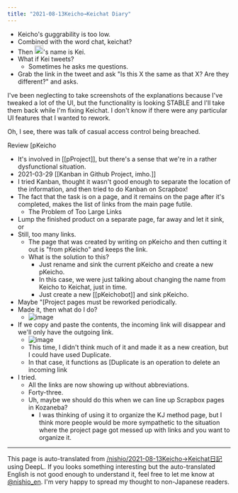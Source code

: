 ```yaml
---
title: "2021-08-13Keicho→Keichat Diary"
---
```


- Keicho's guggrability is too low.
- Combined with the word chat, keichat?
- Then <img src='https://scrapbox.io/api/pages/nishio-en/nisbot/icon' alt='nisbot.icon' height="19.5"/>'s name is Kei.
- What if Kei tweets?
    - Sometimes he asks me questions.
- Grab the link in the tweet and ask "Is this X the same as that X? Are they different?" and asks.

I've been neglecting to take screenshots of the explanations because I've tweaked a lot of the UI, but the functionality is looking STABLE and I'll take them back while I'm fixing Keichat.
I don't know if there were any particular UI features that I wanted to rework.

Oh, I see, there was talk of casual access control being breached.

Review [pKeicho
- It's involved in [[pProject]], but there's a sense that we're in a rather dysfunctional situation.
- 2021-03-29  [[Kanban in Github Project, imho.]]
- I tried Kanban, thought it wasn't good enough to separate the location of the information, and then tried to do Kanban on Scrapbox!
- The fact that the task is on a page, and it remains on the page after it's completed, makes the list of links from the main page futile.
    - The Problem of Too Large Links
- Lump the finished product on a separate page, far away and let it sink, or
- Still, too many links.
    - The page that was created by writing on pKeicho and then cutting it out is "from pKeicho" and keeps the link.
    - What is the solution to this?
        - Just rename and sink the current pKeicho and create a new pKeicho.
        - In this case, we were just talking about changing the name from Keicho to Keichat, just in time.
        - Just create a new [[pKeichobot]] and sink pKeicho.
- Maybe "[Project pages must be reworked periodically.
- Made it, then what do I do?
    - ![image](https://gyazo.com/6ea9b2e5b786499b072d82081af57145/thumb/1000)
- If we copy and paste the contents, the incoming link will disappear and we'll only have the outgoing link.
    - ![image](https://gyazo.com/4dab94671b058653aa3d63baaa6ef5d7/thumb/1000)
    - This time, I didn't think much of it and made it as a new creation, but I could have used Duplicate.
    - In that case, it functions as [Duplicate is an operation to delete an incoming link
- I tried.
    - All the links are now showing up without abbreviations.
    - Forty-three.
    - Uh, maybe we should do this when we can line up Scrapbox pages in Kozaneba?
        - I was thinking of using it to organize the KJ method page, but I think more people would be more sympathetic to the situation where the project page got messed up with links and you want to organize it.


---
This page is auto-translated from [/nishio/2021-08-13Keicho→Keichat日記](https://scrapbox.io/nishio/2021-08-13Keicho→Keichat日記) using DeepL. If you looks something interesting but the auto-translated English is not good enough to understand it, feel free to let me know at [@nishio_en](https://twitter.com/nishio_en). I'm very happy to spread my thought to non-Japanese readers.